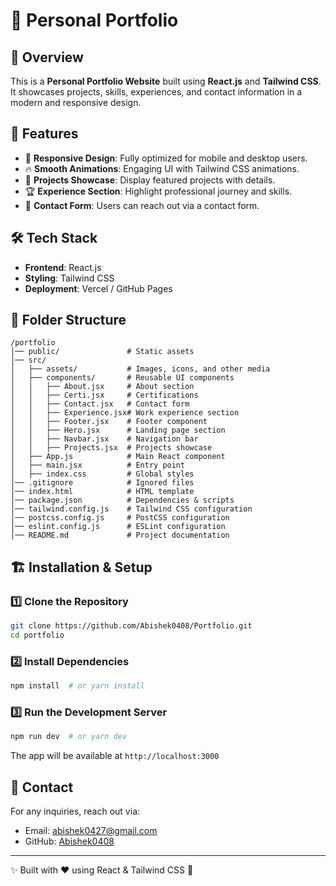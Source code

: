 # 🚀 Personal Portfolio

## 📌 Overview
This is a **Personal Portfolio Website** built using **React.js** and **Tailwind CSS**. It showcases projects, skills, experiences, and contact information in a modern and responsive design.

## 🌟 Features
- 🎨 **Responsive Design**: Fully optimized for mobile and desktop users.
- 🔥 **Smooth Animations**: Engaging UI with Tailwind CSS animations.
- 📁 **Projects Showcase**: Display featured projects with details.
- 🏆 **Experience Section**: Highlight professional journey and skills.
- 📧 **Contact Form**: Users can reach out via a contact form.

## 🛠️ Tech Stack
- **Frontend**: React.js
- **Styling**: Tailwind CSS
- **Deployment**: Vercel / GitHub Pages

## 📂 Folder Structure
```
/portfolio
│── public/               # Static assets
│── src/
│   ├── assets/           # Images, icons, and other media
│   ├── components/       # Reusable UI components
│   │   ├── About.jsx     # About section
│   │   ├── Certi.jsx     # Certifications
│   │   ├── Contact.jsx   # Contact form
│   │   ├── Experience.jsx# Work experience section
│   │   ├── Footer.jsx    # Footer component
│   │   ├── Hero.jsx      # Landing page section
│   │   ├── Navbar.jsx    # Navigation bar
│   │   ├── Projects.jsx  # Projects showcase
│   ├── App.js            # Main React component
│   ├── main.jsx          # Entry point
│   ├── index.css         # Global styles
│── .gitignore            # Ignored files
│── index.html            # HTML template
│── package.json          # Dependencies & scripts
│── tailwind.config.js    # Tailwind CSS configuration
│── postcss.config.js     # PostCSS configuration
│── eslint.config.js      # ESLint configuration
│── README.md             # Project documentation
```

## 🏗️ Installation & Setup
### 1️⃣ Clone the Repository
```sh
git clone https://github.com/Abishek0408/Portfolio.git
cd portfolio
```

### 2️⃣ Install Dependencies
```sh
npm install  # or yarn install
```

### 3️⃣ Run the Development Server
```sh
npm run dev  # or yarn dev
```
The app will be available at `http://localhost:3000`


## 📧 Contact
For any inquiries, reach out via:
- Email: [abishek0427@gmail.com](abishek0427@gmail.com)
- GitHub: [Abishek0408](https://github.com/Abushek0408)

---

✨ Built with ❤️ using React & Tailwind CSS 🚀

